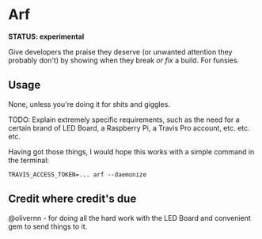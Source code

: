 # Arf

**STATUS: experimental**

Give developers the praise they deserve (or unwanted attention they
probably don't) by showing when they break *or fix* a build. For funsies.

## Usage

None, unless you're doing it for shits and giggles.

TODO: Explain extremely specific requirements, such as the need for a
certain brand of LED Board, a Raspberry Pi, a Travis Pro account,
etc. etc. etc.

Having got those things, I would hope this works with a simple command
in the terminal:

```shell
TRAVIS_ACCESS_TOKEN=... arf --daemonize
```

## Credit where credit's due

@olivernn - for doing all the hard work with the LED Board and
convenient gem to send things to it.
